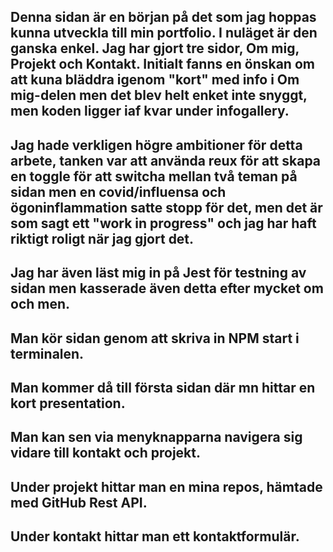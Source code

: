 ## Denna sidan är en början på det som jag hoppas kunna utveckla till min portfolio. I nuläget är den ganska enkel. Jag har gjort tre sidor, Om mig, Projekt och Kontakt. Initialt fanns en önskan om att kuna bläddra igenom "kort" med info i Om mig-delen men det blev helt enket inte snyggt, men koden ligger iaf kvar under infogallery. 

## Jag hade verkligen högre ambitioner för detta arbete, tanken var att använda reux för att skapa en toggle för att switcha mellan två teman på sidan men en covid/influensa och ögoninflammation satte stopp för det, men det är som sagt ett "work in progress" och jag har haft riktigt roligt när jag gjort det. 

## Jag har även läst mig in på Jest för testning av sidan men kasserade även detta efter mycket om och men.

## Man kör sidan genom att skriva in NPM start i terminalen. 
## Man kommer då till första sidan där mn hittar en kort presentation. 
## Man kan sen via menyknapparna navigera sig vidare till kontakt och projekt. 
## Under projekt hittar man en mina repos, hämtade med GitHub Rest API.
## Under kontakt hittar man ett kontaktformulär.


